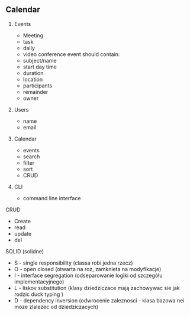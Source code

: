 ## Calendar
1. Events
    - Meeting
    - task
    - daily
    - video conference
   event should contain:
   - subject/name
   - start day time
   - duration
   - location
   - participants
   - remainder
   - owner
   
2. Users
    - name
    - email
3. Calendar
    - events
    - search
    - filter
    - sort
    - CRUD
4. CLI
    - command line interface


CRUD
- Create
- read
- update
- del

SOLID (solidne)
- S - single responsibility (classa robi jedna rzecz) 
- O - open closed (otwarta na roz, zamknieta na modyfikacje)
- I - interface segregation (odseparowanie logiki od szczegółu implementacyjnego)
- L - liskov substitution (klasy dziedziczace mają zachowywac sie jak rodzic duck typing )
- D - dependency inversion (odwrocenie zaleznosci - klasa bazowa nei moze zlalezec od dziedziczacych)
